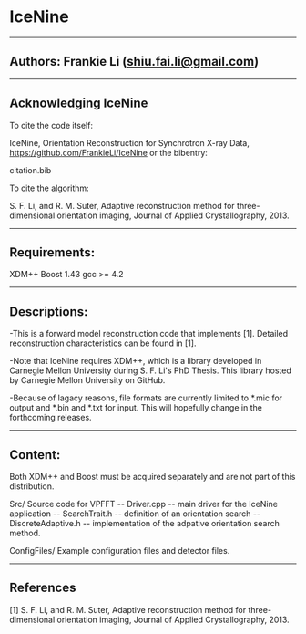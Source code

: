 IceNine
=======

-----------
Authors:      Frankie Li (shiu.fai.li@gmail.com)
-----------

-----------
Acknowledging IceNine
-----------

To cite the code itself:

IceNine, Orientation Reconstruction for Synchrotron X-ray Data, https://github.com/FrankieLi/IceNine
or the bibentry:

citation.bib


To cite the algorithm:

S. F. Li, and R. M. Suter, Adaptive reconstruction method for three-dimensional
orientation imaging, Journal of Applied Crystallography, 2013.



-----------
Requirements:  
-----------    

XDM++
Boost 1.43
gcc >= 4.2

-----------
Descriptions:
-----------
-This is a forward model reconstruction code that implements [1].  Detailed reconstruction
characteristics can be found in [1].  

-Note that IceNine requires XDM++, which is a library developed in Carnegie Mellon University
during S. F. Li's PhD Thesis.  This library hosted by Carnegie Mellon University on GitHub.

-Because of lagacy reasons, file formats are currently limited to *.mic for output and *.bin and
*.txt for input.  This will hopefully change in the forthcoming releases.


-----------
Content:
-----------
Both XDM++ and Boost must be acquired separately and are not part
of this distribution.

Src/           Source code for VPFFT
               -- Driver.cpp         --  main driver for the IceNine application
               -- SearchTrait.h      --  definition of an orientation search
               -- DiscreteAdaptive.h --  implementation of the adpative orientation
                                         search method. 

ConfigFiles/   Example configuration files and detector files.


-----------
References
-----------

[1]  S. F. Li, and R. M. Suter, Adaptive reconstruction method for three-dimensional
orientation imaging, Journal of Applied Crystallography, 2013.



